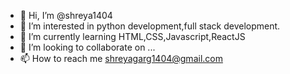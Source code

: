 - 👋 Hi, I’m @shreya1404
- 👀 I’m interested in python development,full stack development.
- 🌱 I’m currently learning HTML,CSS,Javascript,ReactJS
- 💞️ I’m looking to collaborate on ...
- 📫 How to reach me shreyagarg1404@gmail.com

<!---
shreya1404/shreya1404 is a ✨ special ✨ repository because its `README.md` (this file) appears on your GitHub profile.
You can click the Preview link to take a look at your changes.
--->
